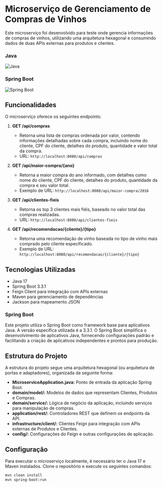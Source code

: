 # Microserviço de Gerenciamento de Compras de Vinhos

Este microserviço foi desenvolvido para teste onde gerencia informações de compras de vinhos, utilizando uma arquitetura hexagonal e consumindo dados de duas APIs externas para produtos e clientes.


### Java
![Java](images/java.png)

### Spring Boot
![Spring Boot](images/spring-boot.png)
## Funcionalidades

O microserviço oferece os seguintes endpoints:

1. **GET /api/compras**
   - Retorna uma lista de compras ordenada por valor, contendo informações detalhadas sobre cada compra, incluindo nome do cliente, CPF do cliente, detalhes do produto, quantidade e valor total da compra.
   - URL: `http://localhost:8080/api/compras`

2. **GET /api/maior-compra/{ano}**
   - Retorna a maior compra do ano informado, com detalhes como nome do cliente, CPF do cliente, detalhes do produto, quantidade da compra e seu valor total.
   - Exemplo de URL: `http://localhost:8080/api/maior-compra/2016`

3. **GET /api/clientes-fieis**
   - Retorna os top 3 clientes mais fiéis, baseado no valor total das compras realizadas.
   - URL: `http://localhost:8080/api/clientes-fieis`

4. **GET /api/recomendacao/{cliente}/{tipo}**
   - Retorna uma recomendação de vinho baseada no tipo de vinho mais comprado pelo cliente especificado.
   - Exemplo de URL: `http://localhost:8080/api/recomendacao/{cliente}/{tipo}`

## Tecnologias Utilizadas

- Java 17
- Spring Boot 3.3.1
- Feign Client para integração com APIs externas
- Maven para gerenciamento de dependências
- Jackson para mapeamento JSON

### Spring Boot

Este projeto utiliza o Spring Boot como framework base para aplicativos Java. A versão específica utilizada é a 3.3.1. O Spring Boot simplifica o desenvolvimento de aplicativos Java, fornecendo configurações padrão e facilitando a criação de aplicativos independentes e prontos para produção.

## Estrutura do Projeto

A estrutura do projeto segue uma arquitetura hexagonal (ou arquitetura de portas e adaptadores), organizada da seguinte forma:


- **MicroserviceApplication.java:** Ponto de entrada da aplicação Spring Boot.
- **domain/model/:** Modelos de dados que representam Clientes, Produtos e Compras.
- **domain/service/:** Lógica de negócio da aplicação, incluindo serviços para manipulação de compras.
- **application/rest/:** Controladores REST que definem os endpoints da API.
- **infrastructure/client/:** Clientes Feign para integração com APIs externas de Produtos e Clientes.
- **config/:** Configurações do Feign e outras configurações de aplicação.

## Configuração

Para executar o microserviço localmente, é necessário ter o Java 17 e Maven instalados. Clone o repositório e execute os seguintes comandos:

```bash
mvn clean install
mvn spring-boot:run



